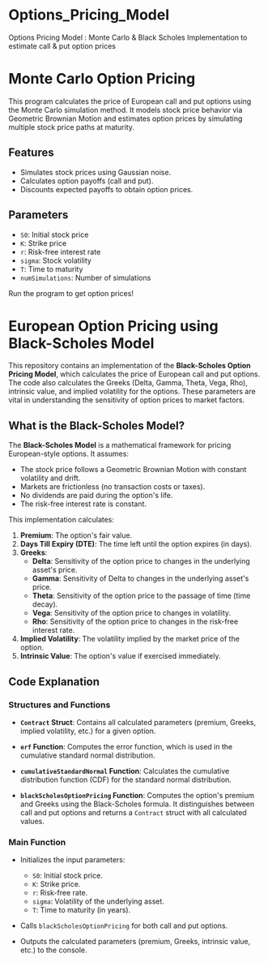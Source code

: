 # Options_Pricing_Model
Options Pricing Model : Monte Carlo &amp; Black Scholes Implementation to estimate call &amp; put option prices

# Monte Carlo Option Pricing

This program calculates the price of European call and put options using the Monte Carlo simulation method. It models stock price behavior via Geometric Brownian Motion and estimates option prices by simulating multiple stock price paths at maturity.

## Features
- Simulates stock prices using Gaussian noise.
- Calculates option payoffs (call and put).
- Discounts expected payoffs to obtain option prices.

## Parameters
- `S0`: Initial stock price
- `K`: Strike price
- `r`: Risk-free interest rate
- `sigma`: Stock volatility
- `T`: Time to maturity
- `numSimulations`: Number of simulations

Run the program to get option prices!

# European Option Pricing using Black-Scholes Model

This repository contains an implementation of the **Black-Scholes Option Pricing Model**, which calculates the price of European call and put options. The code also calculates the Greeks (Delta, Gamma, Theta, Vega, Rho), intrinsic value, and implied volatility for the options. These parameters are vital in understanding the sensitivity of option prices to market factors.

## What is the Black-Scholes Model?
The **Black-Scholes Model** is a mathematical framework for pricing European-style options. It assumes:
- The stock price follows a Geometric Brownian Motion with constant volatility and drift.
- Markets are frictionless (no transaction costs or taxes).
- No dividends are paid during the option's life.
- The risk-free interest rate is constant.

This implementation calculates:
1. **Premium**: The option's fair value.
2. **Days Till Expiry (DTE)**: The time left until the option expires (in days).
3. **Greeks**:
   - **Delta**: Sensitivity of the option price to changes in the underlying asset's price.
   - **Gamma**: Sensitivity of Delta to changes in the underlying asset's price.
   - **Theta**: Sensitivity of the option price to the passage of time (time decay).
   - **Vega**: Sensitivity of the option price to changes in volatility.
   - **Rho**: Sensitivity of the option price to changes in the risk-free interest rate.
4. **Implied Volatility**: The volatility implied by the market price of the option.
5. **Intrinsic Value**: The option's value if exercised immediately.

## Code Explanation

### Structures and Functions
- **`Contract` Struct**:
  Contains all calculated parameters (premium, Greeks, implied volatility, etc.) for a given option.

- **`erf` Function**:
  Computes the error function, which is used in the cumulative standard normal distribution.

- **`cumulativeStandardNormal` Function**:
  Calculates the cumulative distribution function (CDF) for the standard normal distribution.

- **`blackScholesOptionPricing` Function**:
  Computes the option's premium and Greeks using the Black-Scholes formula. It distinguishes between call and put options and returns a `Contract` struct with all calculated values.

### Main Function
- Initializes the input parameters:
  - `S0`: Initial stock price.
  - `K`: Strike price.
  - `r`: Risk-free rate.
  - `sigma`: Volatility of the underlying asset.
  - `T`: Time to maturity (in years).

- Calls `blackScholesOptionPricing` for both call and put options.

- Outputs the calculated parameters (premium, Greeks, intrinsic value, etc.) to the console.

